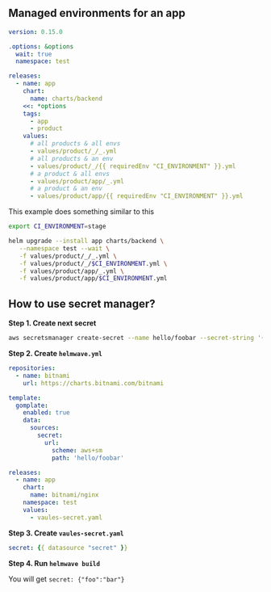 ## Managed environments for an app

```yaml
version: 0.15.0

.options: &options
  wait: true
  namespace: test

releases:
  - name: app
    chart:
      name: charts/backend
    <<: *options
    tags:
      - app
      - product
    values:
      # all products & all envs
      - values/product/_/_.yml
      # all products & an env
      - values/product/_/{{ requiredEnv "CI_ENVIRONMENT" }}.yml
      # a product & all envs
      - values/product/app/_.yml
      # a product & an env
      - values/product/app/{{ requiredEnv "CI_ENVIRONMENT" }}.yml
```

This example does something similar to this

```bash
export CI_ENVIRONMENT=stage

helm upgrade --install app charts/backend \
   --namespace test --wait \
   -f values/product/_/_.yml \
   -f values/product/_/$CI_ENVIRONMENT.yml \
   -f values/product/app/_.yml \
   -f values/product/app/$CI_ENVIRONMENT.yml
```

## How to use secret manager?

**Step 1. Create next secret**

```bash
aws secretsmanager create-secret --name hello/foobar --secret-string '{"foo":"bar"}'
```


**Step 2. Create `helmwave.yml`**

```yaml
repositories:
  - name: bitnami
    url: https://charts.bitnami.com/bitnami

template:
  gomplate:
    enabled: true
    data:
      sources:
        secret:
          url:
            scheme: aws+sm
            path: 'hello/foobar'

releases:
  - name: app
    chart:
      name: bitnami/nginx
    namespace: test
    values:
      - vaules-secret.yaml
```

**Step 3. Create `vaules-secret.yaml`**

```yaml
secret: {{ datasource "secret" }}
```


**Step 4. Run `helmwave build`**

You will get `secret: {"foo":"bar"}`

